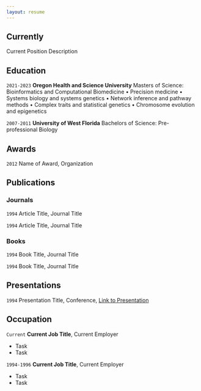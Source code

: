 ```yaml
---
layout: resume
---
```

## Currently

Current Position Description

## Education

`2021-2023`
__Oregon Health and Science University__
Masters of Science: Bioinformatics and Computational Biomedicine
•	Precision medicine
•	Systems biology and systems genetics
•	Network inference and pathway methods
•	Complex traits and statistical genetics
•	Chromosome evolution and epigenetics

`2007-2011`
__University of West Florida__
Bachelors of Science: Pre-professional Biology

## Awards

`2012`
Name of Award, Organization 

## Publications

<!-- A list is also available [online](https://scholar.google.co.uk/citations?user=LTOTl0YAAAAJ) -->

### Journals

`1994`
Article Title, Journal Title

`1994`
Article Title, Journal Title

### Books

`1994`
Book Title, Journal Title

`1994`
Book Title, Journal Title


## Presentations

`1994`
Presentation Title, Conference, <a href="https://MyWebsite.tld/presentation1">Link to Presentation</a>


## Occupation

`Current`
__Current Job Title__, Current Employer 

- Task
- Task

`1994-1996`
__Current Job Title__, Current Employer 

- Task
- Task



<!-- ### Footer

Last updated: May 2013 -->


